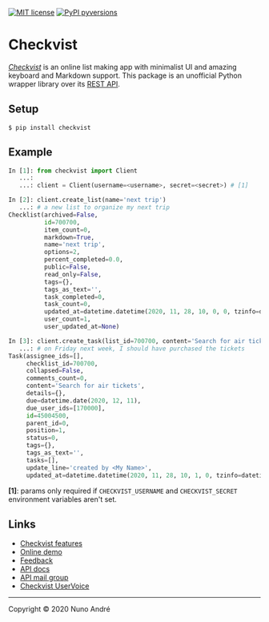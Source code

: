 [![MIT license](https://img.shields.io/badge/License-MIT-blue.svg)](https://raw.githubusercontent.com/nuno-andre/checkvist/main/LICENSE) [![PyPI pyversions](https://img.shields.io/pypi/pyversions/checkvist.svg)](https://pypi.python.org/pypi/checkvist/)

Checkvist
=========

[_Checkvist_][features] is an online list making app with minimalist UI and amazing keyboard and Markdown support. This package is an unofficial Python wrapper library over its [REST API][apidocs].

Setup
-----
```shell
$ pip install checkvist
```

Example
-------
```python
In [1]: from checkvist import Client
   ...:
   ...: client = Client(username=<username>, secret=<secret>) # [1]

In [2]: client.create_list(name='next trip')
   ...: # a new list to organize my next trip
Checklist(archived=False,
          id=700700,
          item_count=0,
          markdown=True,
          name='next trip',
          options=2,
          percent_completed=0.0,
          public=False,
          read_only=False,
          tags={},
          tags_as_text='',
          task_completed=0,
          task_count=0,
          updated_at=datetime.datetime(2020, 11, 28, 10, 0, 0, tzinfo=datetime.timezone.utc),
          user_count=1,
          user_updated_at=None)

In [3]: client.create_task(list_id=700700, content='Search for air tickets', due_date='next friday')
   ...: # on Friday next week, I should have purchased the tickets
Task(assignee_ids=[],
     checklist_id=700700,
     collapsed=False,
     comments_count=0,
     content='Search for air tickets',
     details={},
     due=datetime.date(2020, 12, 11),
     due_user_ids=[170000],
     id=45004500,
     parent_id=0,
     position=1,
     status=0,
     tags={},
     tags_as_text='',
     tasks=[],
     update_line='created by <My Name>',
     updated_at=datetime.datetime(2020, 11, 28, 10, 1, 0, tzinfo=datetime.timezone.utc))
```

**[1]**: params only required if `CHECKVIST_USERNAME` and `CHECKVIST_SECRET` environment variables aren't set.

Links
-----
- [Checkvist features][features]
- [Online demo](https://beta.checkvist.com/checklists/783262-introduction-to-checkvist "Introduction to Checkvist")
- [Feedback](https://checkvist.com/auth/feedback)
- [API docs][apidocs]
- [API mail group](https://groups.google.com/g/checkvist-api)
- [Checkvist UserVoice](https://checkvist.uservoice.com/forums/2121-checkvist-web)


[features]: https://checkvist.com/auth/features "List making on steroids"
[apidocs]: https://checkvist.com/auth/api "Open API"

---

Copyright &copy; 2020 Nuno André
